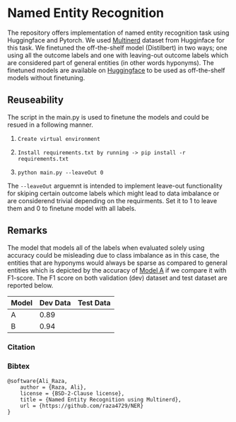 # Named Entity Recognition

The repository offers implementation of named entity recognition task using Huggingface and Pytorch. We used [Multinerd](https://huggingface.co/datasets/Babelscape/multinerd?row=0) dataset from Hugginface for this task. We finetuned the off-the-shelf model (Distilbert) in two ways; one using all the outcome labels and one with leaving-out outcome labels which are considered part of general entities (in other words hyponyms).  The finetuned models are available on [Huggingface](https://huggingface.co/imrazaa) to be used as off-the-shelf models without finetuning. 

## Reuseability

The script in the main.py is used to finetune the models and could be resued in a following manner. 

1. ```Create virtual environment```

2. ```Install requirements.txt by running -> pip install -r requirements.txt```

3. ```python main.py --leaveOut 0```

The `--leaveOut` arguemnt is intended to implement leave-out functionality for skiping certain outcome labels which might lead to data imbalance or are considerend trivial depending on the requirments. Set it to 1 to leave them and 0 to finetune model with all labels.

## Remarks 

The model that models all of the labels when evaluated solely using accuracy could be misleading due to class imbalance as in this case, the entities that are hyponyms would always be sparse as compared to general entities which is depicted by the accuracy of [Model A](https://huggingface.co/imrazaa/named-entity-recognition-distilbert-A) if we compare it with F1-score. The F1 score on both validation (dev) dataset and test dataset are reported below.

| Model | Dev Data | Test Data |
| ----- | -------- | --------- |
| A     |  0.89    |           |
| B     |  0.94    |           |


### Citation 
### Bibtex
```
@software{Ali_Raza,
    author = {Raza, Ali},
    license = {BSD-2-Clause license},
    title = {Named Entity Recognition using Multinerd},
    url = {https://github.com/raza4729/NER}
}
```